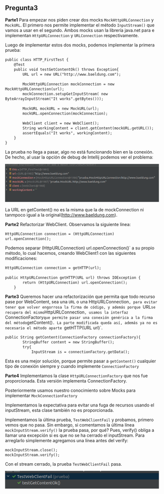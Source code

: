 ## Pregunta3

**Parte1**
Para empezar nos piden crear dos mocks `MockHttpURLConnection` y `MockURL`. El primero nos permite implementar el método `InputStream()` que vamos a usar en el segundo. Ambos mocks usan la librería java.net para e implementan `HttpURLConnection` y `URLConnection` respectivamente. 

Luego de implementar estos dos mocks, podemos implementar la primera prueba:
```
public class HTTP_FirstTest {
    @Test
    public void testGetContentOk() throws Exception{
        URL url = new URL("http://www.baeldung.com");

        MockHttpURLConnection mockConnection = new MockHttpURLConnection(url);
        mockConnection.setupGetInputStream( new ByteArrayInputStream("It works".getBytes()));

        MockURL mockURL = new MockURL(url);
        mockURL.openConnection(mockConnection);

        WebClient client = new WebClient();
        String workingContent = client.getContent(mockURL.getURL());
        assertEquals("It works", workingContent);
    }
}
```

La prueba no llega a pasar, algo no está funcionando bien en la conexión.
De hecho, al usar la opción de debug de Intellij podemos ver el problema:

![](https://github.com/carlosgian/CC-3S2-1/blob/master/ExamenFinal-3S2/images/preg1im13.png)

La URL en getContent() no es la misma que la de mockConnection ni tanmpoco igual a la original(http://www.baeldung.com).


**Parte2**
Refactorizar WebClient. Observamos la siguiente línea:
```
HttpURLConnection connection = (HttpURLConnection) url.openConnection();
```

Podemos separar (HttpURLConnection) url.openConnection()` a su propio método, lo cual hacemos, creando WebClient1 con las siguientes modificaciones:
```
HttpURLConnection connection = getHTTP(url);

public HttpURLConnection getHTTP(URL url) throws IOException {
        return (HttpURLConnection) url.openConnection();
    }
```

**Parte3**
Queremos hacer una refactorización que permita que todo recurso pase por WebContent, sea una `URL` o una HttpURLConnection`, para evitar tener que volver engorrosa la firma de código, y además porque `URL` se recupera del mismo `HttpURLConnection`, usamos la interfaz `ConnectionFactory` que permite pasar una conexión genérica a la firma del método `getContent()`. La parte modificada queda así, además ya no es necesario el método aparte `getHTTP(URL url)`.
```
public String getContent(ConnectionFactory connectionFactory){
        StringBuffer content = new StringBuffer();
        try{
            InputStream is = connectionFactory.getData();
```

Esta es una mejor solución, porque permite pasar a `getContent()` cualquier tipo de conexión siempre y cuando implemente `ConnectionFactory`

**Parte4**
Implementamos la clase `HttpURLConnectionFactory` que nos fue proporcionada. Esta versión implementa ConnectionFactory.

Posteriormente usamos nuestro conocimiento sobre Mocks para implementar `MockConnectionFactory`

Implementamos la expectativa para evitar una fuga de recursos usando el inputStream, esta clase también no es proporcionada.

Implementamos la última prueba, `TestWebClientFail` y probamos, primero vemos que no pasa. Sin embargo, si comentamos la última línea
`mockInputStream.verify()` la prueba pasa, por qué? Pues, verify() obliga a llamar una excepción si es que no se ha cerrado el inputStream.
Para arreglarlo simplemente agregamos una línea antes del verify:
```
mockInputStream.close();
mockInputStream.verify();
```
Con el stream cerrado, la prueba `TestWebClientFail` pasa.

![](https://github.com/carlosgian/CC-3S2-1/blob/master/ExamenFinal-3S2/images/preg1im14.png)





